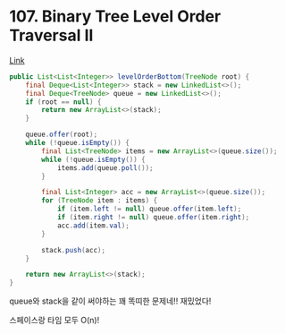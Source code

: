# 107. Binary Tree Level Order Traversal II

[Link](https://leetcode.com/problems/binary-tree-level-order-traversal-ii/)

```java
public List<List<Integer>> levelOrderBottom(TreeNode root) {
    final Deque<List<Integer>> stack = new LinkedList<>();
    final Deque<TreeNode> queue = new LinkedList<>();
    if (root == null) {
        return new ArrayList<>(stack);
    }

    queue.offer(root);
    while (!queue.isEmpty()) {
        final List<TreeNode> items = new ArrayList<>(queue.size());
        while (!queue.isEmpty()) {
            items.add(queue.poll());
        }

        final List<Integer> acc = new ArrayList<>(queue.size());
        for (TreeNode item : items) {
            if (item.left != null) queue.offer(item.left);
            if (item.right != null) queue.offer(item.right);
            acc.add(item.val);
        }

        stack.push(acc);
    }

    return new ArrayList<>(stack);
}
```

queue와 stack을 같이 써야하는 꽤 똑띠한 문제네!! 재밌었다!

스페이스랑 타임 모두 O(n)!